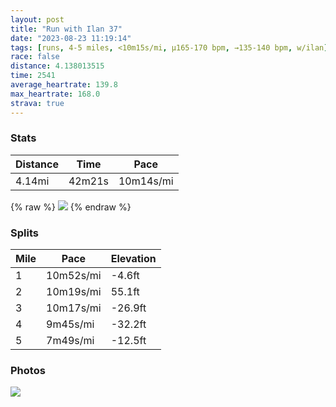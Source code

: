 ```yaml
---
layout: post
title: "Run with Ilan 37"
date: "2023-08-23 11:19:14"
tags: [runs, 4-5 miles, <10m15s/mi, μ165-170 bpm, →135-140 bpm, w/ilan]
race: false
distance: 4.138013515
time: 2541
average_heartrate: 139.8
max_heartrate: 168.0
strava: true
---
```


### Stats

| Distance | Time | Pace |
|----------|------|------|
|4.14mi|42m21s|10m14s/mi|

{% raw %}
<img src='https://maps.googleapis.com/maps/api/staticmap?maptype=roadmap&path=enc:}tywFdepbMNEZM|@q@RY@MDIHIVe@V]LK`AoBl@kBTiCGq@IWYm@i@g@SKQE[OgAw@a@O]We@Os@c@mBkBg@cAKc@IcBFi@Hc@Vi@b@yA@w@UoAk@yA_@_@KEKU{@SQIm@m@a@[cCyEw@w@GAUYc@U{Ai@m@Ka@Fg@f@e@\wA?q@K_@Ua@SOYw@s@s@gAIYU_@]u@[_@g@Mk@AK@KHc@Gs@_@k@Q?EYEK@qAYIOeAYsAw@MEoBiBs@oAw@eAkAu@c@M[Qw@m@eAm@YUOY_@c@y@wAu@kB]OYYYQIK?GRcAB_@EiBUu@AQg@y@m@i@QISU[UW]QIiBoAwAq@QQy@k@UUsAm@qBcB[QUGSKWYw@m@u@Oo@?GBcAB[Eg@Au@MuAg@U?SLg@j@MTGVAl@n@hDHxAIfCY`AKj@GFIZAtAEl@Xr@hBrCDT@PAp@IbADn@H\BZ?p@EJWBGDA^Kb@@x@TlCNf@Aj@KL?DLTRl@^^Vd@xAhAFDHTd@ZdA`@vAVLAzAc@\A`Bg@HBjA?fCzAzCrCFHL`@f@z@t@`Ad@Tb@LJNJ@^G\B`@AFDv@ATDN?RJh@`@dAbAHFn@`Ap@x@r@pAl@t@l@d@n@p@FLbAx@Z`@Zh@f@rAPZXf@`@\f@r@dAp@x@Nd@Bn@?hAGj@Fp@Mv@NvAl@TNVTDTHHPf@Gd@FNXf@FVPR^j@r@RFDJ@Zb@XHtAn@v@Rd@NJFN@r@^z@Zt@^l@f@v@`APf@RV&key=AIzaSyC1MId7bFpkLXNAaYhBSTb8jLyiSqzbDtM&size=800x800&markers=color:yellow|label:S|40.76895,-73.97987&markers=color:green|label:F|40.770899999999976,-73.9781900000001'>
{% endraw %}

### Splits

| Mile | Pace | Elevation |
|------|------|-----------|
|1|10m52s/mi|-4.6ft|
|2|10m19s/mi|55.1ft|
|3|10m17s/mi|-26.9ft|
|4|9m45s/mi|-32.2ft|
|5|7m49s/mi|-12.5ft|

### Photos
<img src='https://dgtzuqphqg23d.cloudfront.net/T5h7MNt2O39WQhI_83hvrXizQ6cmUsJLIgsF1xi3hSU-614x768.jpg'>
